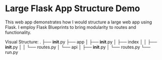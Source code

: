 # Large Flask App Structure Demo
This web app demonstrates how I would structure a large web app using Flask.
I employ Flask Blueprints to bring modularity to routes and functionality.

Visual Structure:
.
├── __init__.py
├── app
│   ├── __init__.py
│   ├── index
│   │   ├── __init__.py
│   │   └── routes.py
│   └── api
│       ├── __init__.py
│       └── routes.py
└── run.py
